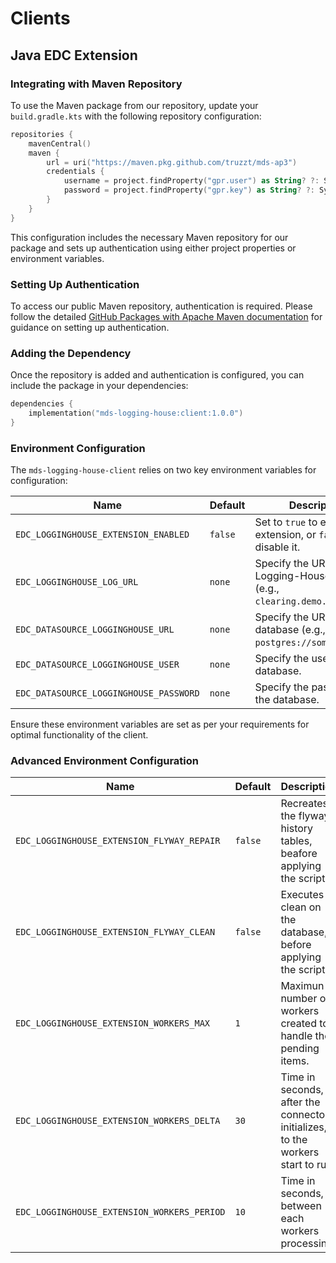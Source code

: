# Clients


## Java EDC Extension

### Integrating with Maven Repository

To use the Maven package from our repository, update your `build.gradle.kts` with the following repository configuration:

```kotlin
repositories {
    mavenCentral()
    maven {
        url = uri("https://maven.pkg.github.com/truzzt/mds-ap3")
        credentials {
            username = project.findProperty("gpr.user") as String? ?: System.getenv("USERNAME")
            password = project.findProperty("gpr.key") as String? ?: System.getenv("TOKEN")
        }
    }
}
```

This configuration includes the necessary Maven repository for our package and sets up authentication using either project properties or environment variables.

### Setting Up Authentication

To access our public Maven repository, authentication is required. Please follow the detailed [GitHub Packages with Apache Maven documentation](https://docs.github.com/en/packages/working-with-a-github-packages-registry/working-with-the-apache-maven-registry#authenticating-to-github-packages) for guidance on setting up authentication.

### Adding the Dependency

Once the repository is added and authentication is configured, you can include the package in your dependencies:

```kotlin
dependencies {
    implementation("mds-logging-house:client:1.0.0")
}
```

### Environment Configuration

The `mds-logging-house-client` relies on two key environment variables for configuration:

| Name                                  | Default | Description                                                  |
| ------------------------------------- | ------- | ------------------------------------------------------------ |
| `EDC_LOGGINGHOUSE_EXTENSION_ENABLED` | `false` | Set to `true` to enable the extension, or `false` to disable it. |
| `EDC_LOGGINGHOUSE_LOG_URL`           | `none`  | Specify the URL of the Logging-House-Server (e.g., `clearing.demo.truzzt.eu`). |
| `EDC_DATASOURCE_LOGGINGHOUSE_URL` | `none` | Specify the URL of the database (e.g., `postgres://some-url`). |
| `EDC_DATASOURCE_LOGGINGHOUSE_USER` | `none` | Specify the user of the database. |
| `EDC_DATASOURCE_LOGGINGHOUSE_PASSWORD` | `none` | Specify the password of the database. |

Ensure these environment variables are set as per your requirements for optimal functionality of the client.

### Advanced Environment Configuration
| Name                                  | Default | Description                                                  |
| ------------------------------------- | ------- | ------------------------------------------------------------ |
| `EDC_LOGGINGHOUSE_EXTENSION_FLYWAY_REPAIR` | `false` | Recreates the flyway history tables, beafore applying the scripts. |
| `EDC_LOGGINGHOUSE_EXTENSION_FLYWAY_CLEAN` | `false`  | Executes a clean on the database, before applying the scripts. |
| `EDC_LOGGINGHOUSE_EXTENSION_WORKERS_MAX` | `1` | Maximun number of workers created to handle the pending items. |
| `EDC_LOGGINGHOUSE_EXTENSION_WORKERS_DELTA` | `30` | Time in seconds, after the connector initializes, to the workers start to run. |
| `EDC_LOGGINGHOUSE_EXTENSION_WORKERS_PERIOD` | `10` | Time in seconds, between each workers processing. |
